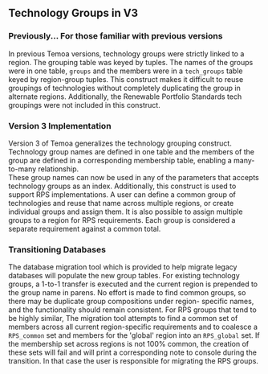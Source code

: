 ## Technology Groups in V3

### Previously...  For those familiar with previous versions
In previous Temoa versions, technology groups were strictly linked to a region.  The grouping table was keyed by
tuples.  The names of the groups were in one table, `groups` and the members were in a `tech_groups` 
table keyed by region-group tuples.  This construct makes it difficult to reuse groupings of technologies without
completely duplicating the group in alternate regions.  Additionally, the Renewable Portfolio Standards tech 
groupings were not included in this construct.

### Version 3 Implementation
Version 3 of Temoa generalizes the technology grouping construct.  Technology group names are defined in one table
and the members of the group are defined in a corresponding membership table, enabling a many-to-many relationship.  
These group names can now be used in any of the parameters that accepts technology groups as an index.  Additionally, 
this construct is used to support RPS implementations.  A user can define a common group of technologies and reuse 
that name across multiple regions, or create individual groups and assign them.  It is also possible to assign 
multiple groups to a region for RPS requirements.  Each group is considered a separate requirement against a 
common total.

### Transitioning Databases
The database migration tool which is provided to help migrate legacy databases will populate the new group tables. 
For existing technology groups, a 1-to-1 transfer is executed and the current region is prepended to the group name
in parens.  No effort is made to find common groups, so there may be duplicate group compositions under region-
specific names, and the functionality should remain consistent.  For RPS groups that tend to be highly similar,
The migration tool attempts to find a common set of members across all current region-specific requirements and to 
coalesce a `RPS_common` set and members for the 'global' region into an `RPS_global` set.  If the membership set 
across regions is not 100% common, the creation of these sets will fail and will print a corresponding note to 
console during the transition.  In that case the user is responsible for migrating the RPS groups.